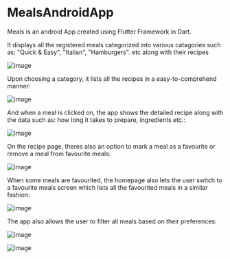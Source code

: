 # MealsAndroidApp

Meals is an android App created using Flutter Framework in Dart.

It displays all the registered meals categorized into various catagories such as: "Quick & Easy", "Italian", "Hamburgers". etc along with their recipes

![image](https://github.com/Blurr99/MealsAndroidApp/assets/116642733/e6377f4a-9c75-4999-98e9-1f5b9894a51a)



Upon choosing a category, it lists all the recipes in a easy-to-comprehend manner:

![image](https://github.com/Blurr99/MealsAndroidApp/assets/116642733/1b9e5d01-2e13-4296-8668-e8795039ae29)



And when a meal is clicked on, the app shows the detailed recipe along with the data such as: how long it takes to prepare, ingredients etc.:

![image](https://github.com/Blurr99/MealsAndroidApp/assets/116642733/429cbf5a-2009-4796-b1aa-bdb4a753de11)


On the recipe page, theres also an option to mark a meal as a favourite or remove a meal from favourite meals:

![image](https://github.com/Blurr99/MealsAndroidApp/assets/116642733/c8282199-63df-4d5b-90ca-dcae12a1abe6)



When some meals are favourited, the homepage also lets the user switch to a favourite meals screen which lists all the favourited meals in a similar fashion:

![image](https://github.com/Blurr99/MealsAndroidApp/assets/116642733/e9fc501c-f6ae-4976-8709-5ebceec6aec5)



The app also allows the user to filter all meals based on their preferences:

![image](https://github.com/Blurr99/MealsAndroidApp/assets/116642733/ff742c17-bf2c-4c00-91b1-18311de5c738)



![image](https://github.com/Blurr99/MealsAndroidApp/assets/116642733/f0a43af3-2439-45bb-87ae-113d55519f47)




